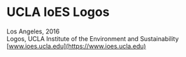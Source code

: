 # UCLA IoES Logos  
Los Angeles, 2016  
Logos, UCLA Institute of the Environment and Sustainability  
[www.ioes.ucla.edu](https://www.ioes.ucla.edu)

